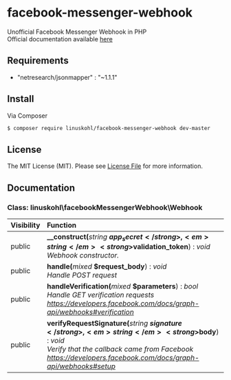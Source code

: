 # facebook-messenger-webhook
Unofficial Facebook Messenger Webhook in PHP <br>
Official documentation available [here](https://developers.facebook.com/docs/messenger-platform/webhook-reference)<br>

## Requirements
-  "netresearch/jsonmapper" : "~1.1.1"

## Install

Via Composer

``` bash
$ composer require linuskohl/facebook-messenger-webhook dev-master
```

## License
The MIT License (MIT). Please see [License File](LICENSE) for more information.

## Documentation
### Class: linuskohl\facebookMessengerWebhook\Webhook
| Visibility | Function |
|:-----------|:---------|
| public | <strong>__construct(</strong><em>string</em> <strong>$app_secret</strong>, <em>string</em> <strong>$validation_token</strong>)</strong> : <em>void</em><br /><em>Webhook constructor.</em> |
| public | <strong>handle(</strong><em>mixed</em> <strong>$request_body</strong>)</strong> : <em>void</em><br /><em>Handle POST request</em> |
| public | <strong>handleVerification(</strong><em>mixed</em> <strong>$parameters</strong>)</strong> : <em>bool</em><br /><em>Handle GET verification requests https://developers.facebook.com/docs/graph-api/webhooks#verification</em> |
| public | <strong>verifyRequestSignature(</strong><em>string</em> <strong>$signature</strong>, <em>string</em> <strong>$body</strong>)</strong> : <em>void</em><br /><em>Verify that the callback came from Facebook https://developers.facebook.com/docs/graph-api/webhooks#setup</em> |

